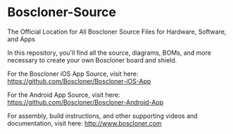 # Boscloner-Source
The Official Location for All Boscloner Source Files for Hardware, Software, and Apps

In this repository, you'll find all the source, diagrams, BOMs, and more necessary to create your own Boscloner board and shield.


For the Boscloner iOS App Source, visit here:
https://github.com/Boscloner/Boscloner-iOS-App


For the Android App Source, visit here:
https://github.com/Boscloner/Boscloner-Android-App


For assembly, build instructions, and other supporting videos and documentation, visit here:
http://www.boscloner.com

